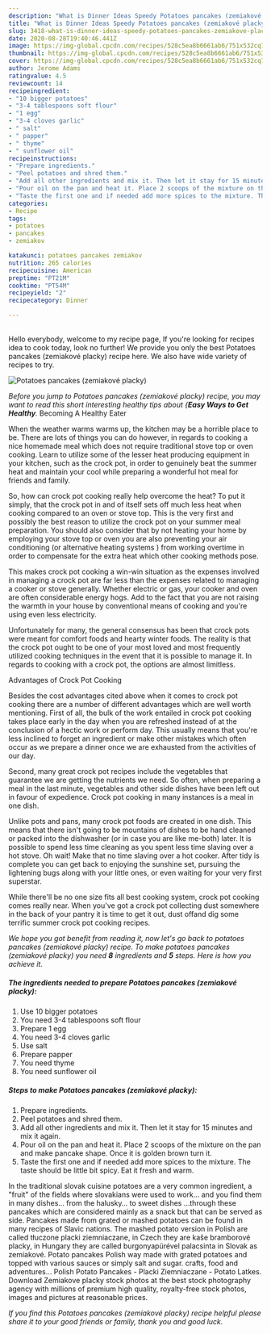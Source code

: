 ```yaml
---
description: "What is Dinner Ideas Speedy Potatoes pancakes (zemiakové placky)"
title: "What is Dinner Ideas Speedy Potatoes pancakes (zemiakové placky)"
slug: 3418-what-is-dinner-ideas-speedy-potatoes-pancakes-zemiakove-placky
date: 2020-08-28T19:40:46.441Z
image: https://img-global.cpcdn.com/recipes/528c5ea8b6661ab6/751x532cq70/potatoes-pancakes-zemiakove-placky-recipe-main-photo.jpg
thumbnail: https://img-global.cpcdn.com/recipes/528c5ea8b6661ab6/751x532cq70/potatoes-pancakes-zemiakove-placky-recipe-main-photo.jpg
cover: https://img-global.cpcdn.com/recipes/528c5ea8b6661ab6/751x532cq70/potatoes-pancakes-zemiakove-placky-recipe-main-photo.jpg
author: Jerome Adams
ratingvalue: 4.5
reviewcount: 14
recipeingredient:
- "10 bigger potatoes"
- "3-4 tablespoons soft flour"
- "1 egg"
- "3-4 cloves garlic"
- " salt"
- " papper"
- " thyme"
- " sunflower oil"
recipeinstructions:
- "Prepare ingredients."
- "Peel potatoes and shred them."
- "Add all other ingredients and mix it. Then let it stay for 15 minutes and mix it again."
- "Pour oil on the pan and heat it. Place 2 scoops of the mixture on the pan and make pancake shape. Once it is golden brown turn it."
- "Taste the first one and if needed add more spices to the mixture. The taste should be little bit spicy. Eat it fresh and warm."
categories:
- Recipe
tags:
- potatoes
- pancakes
- zemiakov

katakunci: potatoes pancakes zemiakov 
nutrition: 265 calories
recipecuisine: American
preptime: "PT21M"
cooktime: "PT54M"
recipeyield: "2"
recipecategory: Dinner

---
```

<br>
Hello everybody, welcome to my recipe page, If you're looking for recipes idea to cook today, look no further! We provide you only the best Potatoes pancakes (zemiakové placky) recipe here. We also have wide variety of recipes to try.
<br>


![Potatoes pancakes (zemiakové placky)](https://img-global.cpcdn.com/recipes/528c5ea8b6661ab6/751x532cq70/potatoes-pancakes-zemiakove-placky-recipe-main-photo.jpg)

<i>Before you jump to Potatoes pancakes (zemiakové placky) recipe, you may want to read this short interesting healthy tips about {<strong>Easy Ways to Get Healthy</strong>.</i>
Becoming A Healthy Eater


When the weather warms warms up, the kitchen may be a horrible place to be. There are lots of things you can do however, in regards to cooking a nice homemade meal which does not require traditional stove top or oven cooking. Learn to utilize some of the lesser heat producing equipment in your kitchen, such as the crock pot, in order to genuinely beat the summer heat and maintain your cool while preparing a wonderful hot meal for friends and family.

So, how can crock pot cooking really help overcome the heat? To put it simply, that the crock pot in and of itself sets off much less heat when cooking compared to an oven or stove top. This is the very first and possibly the best reason to utilize the crock pot on your summer meal preparation. You should also consider that by not heating your home by employing your stove top or oven you are also preventing your air conditioning (or alternative heating systems ) from working overtime in order to compensate for the extra heat which other cooking methods pose.

This makes crock pot cooking a win-win situation as the expenses involved in managing a crock pot are far less than the expenses related to managing a cooker or stove generally. Whether electric or gas, your cooker and oven are often considerable energy hogs. Add to the fact that you are not raising the warmth in your house by conventional means of cooking and you're using even less electricity.

Unfortunately for many, the general consensus has been that crock pots were meant for comfort foods and hearty winter foods.  The reality is that the crock pot ought to be one of your most loved and most frequently utilized cooking techniques in the event that it is possible to manage it. In regards to cooking with a crock pot, the options are almost limitless.  

Advantages of Crock Pot Cooking

Besides the cost advantages cited above when it comes to crock pot cooking there are a number of different advantages which are well worth mentioning. First of all, the bulk of the work entailed in crock pot cooking takes place early in the day when you are refreshed instead of at the conclusion of a hectic work or perform day. This usually means that you're less inclined to forget an ingredient or make other mistakes which often occur as we prepare a dinner once we are exhausted from the activities of our day.

Second, many great crock pot recipes include the vegetables that guarantee we are getting the nutrients we need. So often, when preparing a meal in the last minute, vegetables and other side dishes have been left out in favour of expedience. Crock pot cooking in many instances is a meal in one dish.

 Unlike pots and pans, many crock pot foods are created in one dish. This means that there isn't going to be mountains of dishes to be hand cleaned or packed into the dishwasher (or in case you are like me-both) later. It is possible to spend less time cleaning as you spent less time slaving over a hot stove. Oh wait! Make that no time slaving over a hot cooker. After tidy is complete you can get back to enjoying the sunshine set, pursuing the lightening bugs along with your little ones, or even waiting for your very first superstar.

While there'll be no one size fits all best cooking system, crock pot cooking comes really near. When you've got a crock pot collecting dust somewhere in the back of your pantry it is time to get it out, dust offand dig some terrific summer crock pot cooking recipes.


<i>We hope you got benefit from reading it, now let's go back to potatoes pancakes (zemiakové placky) recipe. To make potatoes pancakes (zemiakové placky) you need <strong>8</strong> ingredients and <strong>5</strong> steps. Here is how you achieve it.
</i>

##### The ingredients needed to prepare Potatoes pancakes (zemiakové placky):

1. Use 10 bigger potatoes
1. You need 3-4 tablespoons soft flour
1. Prepare 1 egg
1. You need 3-4 cloves garlic
1. Use  salt
1. Prepare  papper
1. You need  thyme
1. You need  sunflower oil


##### Steps to make Potatoes pancakes (zemiakové placky):

1. Prepare ingredients.
1. Peel potatoes and shred them.
1. Add all other ingredients and mix it. Then let it stay for 15 minutes and mix it again.
1. Pour oil on the pan and heat it. Place 2 scoops of the mixture on the pan and make pancake shape. Once it is golden brown turn it.
1. Taste the first one and if needed add more spices to the mixture. The taste should be little bit spicy. Eat it fresh and warm.


In the traditional slovak cuisine potatoes are a very common ingredient, a &#34;fruit&#34; of the fields where slovakians were used to work… and you find them in many dishes… from the halusky… to sweet dishes …through these pancakes which are considered mainly as a snack but that can be served as side. Pancakes made from grated or mashed potatoes can be found in many recipes of Slavic nations. The mashed potato version in Polish are called tłuczone placki ziemniaczane, in Czech they are kaše bramborové placky, in Hungary they are called burgonyapürével palacsinta in Slovak as zemiakové. Potato pancakes Polish way made with grated potatoes and topped with various sauces or simply salt and sugar. crafts, food and adventures… Polish Potato Pancakes - Placki Ziemniaczane - Potato Latkes. Download Zemiakove placky stock photos at the best stock photography agency with millions of premium high quality, royalty-free stock photos, images and pictures at reasonable prices. 

<i>If you find this Potatoes pancakes (zemiakové placky) recipe helpful please share it to your good friends or family, thank you and good luck.</i>
